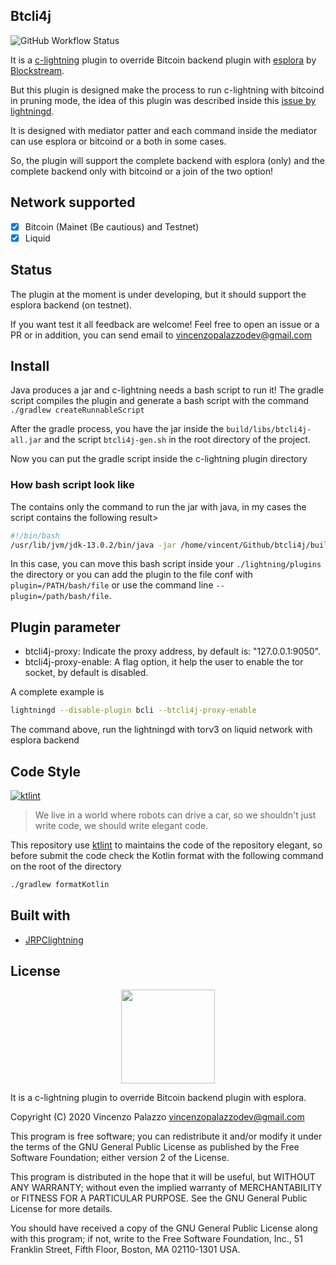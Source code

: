 ## Btcli4j
![GitHub Workflow Status](https://img.shields.io/github/workflow/status/clightning4j/btcli4j/Java%20CI?style=for-the-badge)

It is a [c-lightning](https://lightning.readthedocs.io/index.html) plugin to override Bitcoin backend plugin with [esplora](https://github.com/Blockstream/esplora) by [Blockstream](https://blockstream.com/).

But this plugin is designed make the process to run c-lightning with bitcoind in pruning mode, the idea of this plugin was
described inside this [issue by lightningd](https://github.com/lightningd/plugins/issues/112).

It is designed with mediator patter and each command inside the mediator can use esplora or bitcoind or a both in some cases.

So, the plugin will support the complete backend with esplora (only) and the complete backend only with bitcoind or a join of the two option!

## Network supported

- [X] Bitcoin (Mainet (Be cautious) and Testnet)
- [X] Liquid

## Status

The plugin at the moment is under developing, but it should support the esplora backend (on testnet).

If you want test it all feedback are welcome! Feel free to open an issue or a PR or in addition, you can send
email to [vincenzopalazzodev@gmail.com](mailito://vincenzopalazzodev@gmail.com)

## Install
Java produces a jar and c-lightning needs a bash script to run it! 
The gradle script compiles the plugin and generate a bash script with the command `./gradlew createRunnableScript`

After the gradle process, you have the jar inside the `build/libs/btcli4j-all.jar` and the script `btcli4j-gen.sh` 
in the root directory of the project.

Now you can put the gradle script inside the c-lightning plugin directory

### How bash script look like

The contains only the command to run the jar with java, in my cases the script contains the following result>

```bash
#!/bin/bash
/usr/lib/jvm/jdk-13.0.2/bin/java -jar /home/vincent/Github/btcli4j/build/libs/btcli4j-all.jar
```

In this case, you can move this bash script inside your `./lightning/plugins` the directory or you can add the plugin to the file conf
with `plugin=/PATH/bash/file` or use the command line `--plugin=/path/bash/file`.

## Plugin parameter

- btcli4j-proxy: Indicate the proxy address, by default is: "127.0.0.1:9050".
- btcli4j-proxy-enable: A flag option, it help the user to enable the tor socket, by default is disabled.

A complete example is

```bash
lightningd --disable-plugin bcli --btcli4j-proxy-enable
```

The command above, run the lightningd with torv3 on liquid network with esplora backend

## Code Style
[![ktlint](https://img.shields.io/badge/code%20style-%E2%9D%A4-FF4081.svg)](https://ktlint.github.io/)

> We live in a world where robots can drive a car, so we shouldn't just write code, we should write elegant code.

This repository use [ktlint](https://github.com/pinterest/ktlint) to maintains the code of the repository elegant, so 
before submit the code check the Kotlin format with the following command on the root of the directory

```bash
./gradlew formatKotlin
```

## Built with

- [JRPClightning](https://github.com/vincenzopalazzo/JRPClightning)

## License

<div align="center">
  <img src="https://opensource.org/files/osi_keyhole_300X300_90ppi_0.png" width="150" height="150"/>
</div>

 It is a c-lightning plugin to override Bitcoin backend plugin with esplora.

 Copyright (C) 2020 Vincenzo Palazzo vincenzopalazzodev@gmail.com
 
 This program is free software; you can redistribute it and/or modify
 it under the terms of the GNU General Public License as published by
 the Free Software Foundation; either version 2 of the License.
 
 This program is distributed in the hope that it will be useful,
 but WITHOUT ANY WARRANTY; without even the implied warranty of
 MERCHANTABILITY or FITNESS FOR A PARTICULAR PURPOSE.  See the
 GNU General Public License for more details.
 
 You should have received a copy of the GNU General Public License along
 with this program; if not, write to the Free Software Foundation, Inc.,
 51 Franklin Street, Fifth Floor, Boston, MA 02110-1301 USA.
